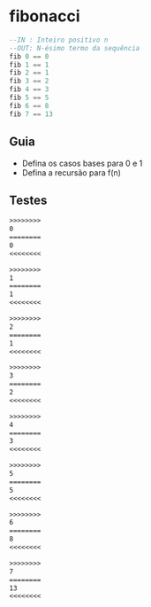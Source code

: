 # fibonacci

```hs
--IN : Inteiro positivo n
--OUT: N-ésimo termo da sequência
fib 0 == 0
fib 1 == 1
fib 2 == 1
fib 3 == 2
fib 4 == 3
fib 5 == 5
fib 6 == 8
fib 7 == 13
```

## Guia

- Defina os casos bases para 0 e 1
- Defina a recursão para f(n)

## Testes

```txt
>>>>>>>>
0
========
0
<<<<<<<<

>>>>>>>>
1
========
1
<<<<<<<<

>>>>>>>>
2
========
1
<<<<<<<<

>>>>>>>>
3
========
2
<<<<<<<<

>>>>>>>>
4
========
3
<<<<<<<<

>>>>>>>>
5
========
5
<<<<<<<<

>>>>>>>>
6
========
8
<<<<<<<<

>>>>>>>>
7
========
13
<<<<<<<<

```
